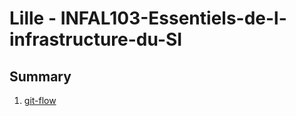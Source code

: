 # Lille - INFAL103-Essentiels-de-l-infrastructure-du-SI

## Summary

1. [git-flow](./1.git-flow/README.md)
